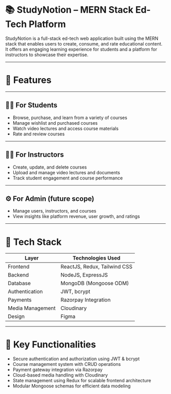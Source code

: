 # **📚 StudyNotion – MERN Stack Ed-Tech Platform**

StudyNotion is a full-stack ed-tech web application built using the MERN stack that enables users to create, consume, and rate educational content. It offers an engaging learning experience for students and a platform for instructors to showcase their expertise.

---

# **🚀 Features**

---

## **👨‍🎓 For Students**

- Browse, purchase, and learn from a variety of courses  
- Manage wishlist and purchased courses  
- Watch video lectures and access course materials  
- Rate and review courses  

---

## **👨‍🏫 For Instructors**

- Create, update, and delete courses  
- Upload and manage video lectures and documents  
- Track student engagement and course performance  

---

## **⚙️ For Admin (future scope)**

- Manage users, instructors, and courses  
- View insights like platform revenue, user growth, and ratings  

---

# **🧠 Tech Stack**

| Layer          | Technologies Used            |
| -------------- | --------------------------- |
| Frontend       | ReactJS, Redux, Tailwind CSS |
| Backend        | NodeJS, ExpressJS            |
| Database       | MongoDB (Mongoose ODM)       |
| Authentication | JWT, bcrypt                  |
| Payments       | Razorpay Integration         |
| Media Management | Cloudinary                 |
| Design         | Figma                        |

---

# **🧩 Key Functionalities**

- Secure authentication and authorization using JWT & bcrypt  
- Course management system with CRUD operations  
- Payment gateway integration via Razorpay  
- Cloud-based media handling with Cloudinary  
- State management using Redux for scalable frontend architecture  
- Modular Mongoose schemas for efficient data modeling
